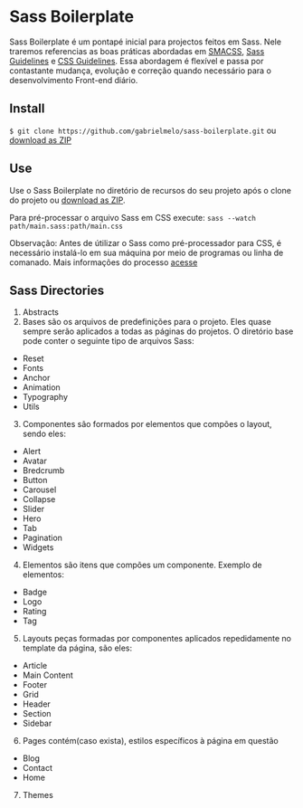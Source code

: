 # Sass Boilerplate

Sass Boilerplate é um pontapé inicial para projectos feitos em Sass. Nele traremos referencias as boas práticas abordadas em [SMACSS](https://smacss.com), [Sass Guidelines](https://sass-guidelin.es) e [CSS Guidelines](http://cssguidelin.es). Essa abordagem é flexível e passa por contastante mudança, evolução e correção quando necessário para o desenvolvimento Front-end diário.


## Install

```$ git clone https://github.com/gabrielmelo/sass-boilerplate.git``` ou [download as ZIP](https://github.com/gabrielmelo/sass-boilerplate/archive/master.zip)

## Use

Use o Sass Boilerplate no diretório de recursos do seu projeto após o clone do projeto ou [download as ZIP](https://github.com/gabrielmelo/sass-boilerplate/archive/master.zip).

Para pré-processar o arquivo Sass em CSS execute: ``` sass --watch path/main.sass:path/main.css ```

Observação: Antes de útilizar o Sass como pré-processador para CSS, é necessário instalá-lo em sua máquina por meio de programas ou linha de comanado. Mais informações do processo [acesse](http://sass-lang.com/install)

## Sass Directories
1. Abstracts
2. Bases são os arquivos de predefinições para o projeto. Eles quase sempre serão aplicados a todas as páginas do projetos. O diretório base pode conter o seguinte tipo de arquivos Sass:
  - Reset
  - Fonts
  - Anchor
  - Animation
  - Typography
  - Utils

3. Componentes são formados por elementos que compões o layout, sendo eles:
  - Alert
  - Avatar
  - Bredcrumb
  - Button
  - Carousel
  - Collapse
  - Slider
  - Hero
  - Tab
  - Pagination
  - Widgets

4. Elementos são itens que compões um componente. Exemplo de elementos:
  - Badge
  - Logo
  - Rating
  - Tag

5. Layouts peças formadas por componentes aplicados repedidamente no template da página, são eles:
  - Article
  - Main Content
  - Footer
  - Grid
  - Header
  - Section
  - Sidebar

6. Pages contém(caso exista), estilos específicos à página em questão
  - Blog
  - Contact
  - Home

7. Themes
